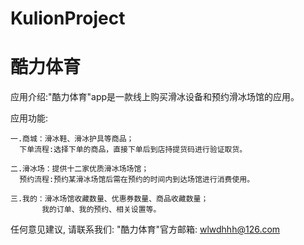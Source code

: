 # KulionProject
# 酷力体育

  应用介绍:"酷力体育"app是一款线上购买滑冰设备和预约滑冰场馆的应用。
  
  应用功能:
  
    一.商城：滑冰鞋、滑冰护具等商品；
      下单流程:选择下单的商品，直接下单后到店持提货码进行验证取货。
      
    二.滑冰场：提供十二家优质滑冰场场馆；
      预约流程:预约某滑冰场馆后需在预约的时间内到达场馆进行消费使用。
      
    三.我的：滑冰场馆收藏数量、优惠券数量、商品收藏数量；
           我的订单、我的预约、相关设置等。

  任何意见建议, 请联系我们: 
  "酷力体育"官方邮箱: wlwdhhh@126.com
